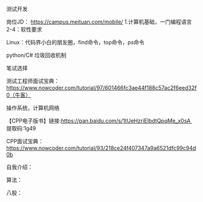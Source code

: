 测试开发


岗位JD：
https://campus.meituan.com/mobile/
1.计算机基础，一门编程语言
2-4：软性要求

Linux：代码界小白的朋友圈，find命令，top命令，ps命令

python/C# 垃圾回收机制

笔试选择

测试工程师面试宝典：https://www.nowcoder.com/tutorial/97/601466fc3ae44f188c57ac2f6eed32f0（牛客）

操作系统，计算机网络

【CPP电子版书】链接:https://pan.baidu.com/s/1tUeHzriEIbdtQpqMe_x0sA 
提取码:1g49

CPP面试宝典：https://www.nowcoder.com/tutorial/93/218ce24f407347a9a6521dfc99c94d0b

自我介绍：












算法：


八股：